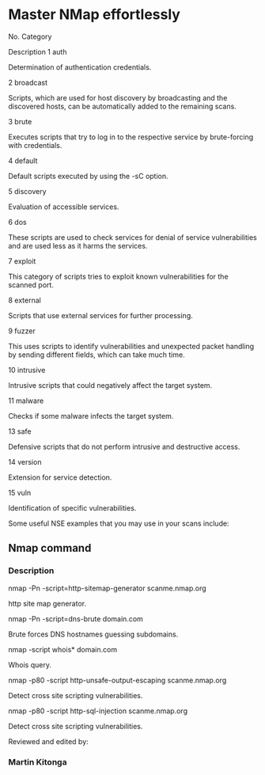 # Master NMap effortlessly

No.
Category

Description
1
auth

Determination of authentication credentials.

2
broadcast

Scripts, which are used for host discovery by broadcasting and the discovered hosts, can be automatically added to the remaining scans.

3
brute

Executes scripts that try to log in to the respective service by brute-forcing with credentials.

4
default

Default scripts executed by using the -sC option.

5
discovery

Evaluation of accessible services.

6
dos

These scripts are used to check services for denial of service vulnerabilities and are used less as it harms the services.

7
exploit

This category of scripts tries to exploit known vulnerabilities for the scanned port.

8
external

Scripts that use external services for further processing.

9
fuzzer

This uses scripts to identify vulnerabilities and unexpected packet handling by sending different fields, which can take much time.

10
intrusive

Intrusive scripts that could negatively affect the target system.

11
malware

Checks if some malware infects the target system.

13
safe

Defensive scripts that do not perform intrusive and destructive access.

14
version

Extension for service detection.

15
vuln

Identification of specific vulnerabilities.

Some useful NSE examples that you may use in your scans include:

## Nmap command

### Description

nmap -Pn -script=http-sitemap-generator scanme.nmap.org

http site map generator.

nmap -Pn -script=dns-brute domain.com

Brute forces DNS hostnames guessing subdomains.

nmap -script whois* domain.com

Whois query.

nmap -p80 -script http-unsafe-output-escaping scanme.nmap.org

Detect cross site scripting vulnerabilities.

nmap -p80 -script http-sql-injection scanme.nmap.org

Detect cross site scripting vulnerabilities.

Reviewed and edited by:

### Martin Kitonga 
